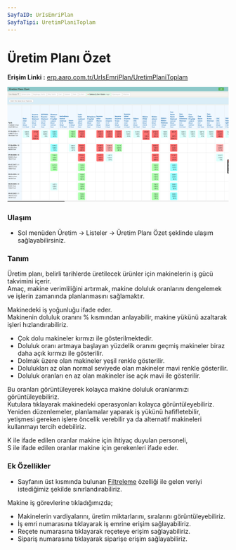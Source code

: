 ```yaml
---
SayfaID: UrIsEmriPlan
SayfaTipi: UretimPlaniToplam
---
```


# Üretim Planı Özet 

**Erişim Linki :** [erp.aaro.com.tr/UrIsEmriPlan/UretimPlaniToplam](erp.aaro.com.tr/UrIsEmriPlan/UretimPlaniToplam)

[![Image](../Uretim/uretimozet.png)](Uretim)

### Ulaşım

- Sol menüden Üretim -> Listeler -> Üretim Planı Özet şeklinde ulaşım sağlayabilirsiniz.

### Tanım

Üretim planı, belirli tarihlerde üretilecek ürünler için makinelerin iş gücü takvimini içerir.  
Amaç, makine verimliliğini artırmak, makine doluluk oranlarını dengelemek ve işlerin zamanında planlanmasını sağlamaktır.

Makinedeki iş yoğunluğu ifade eder.   
 Makinenin doluluk oranını % kısmından anlayabilir, makine yükünü azaltarak işleri hızlandırabiliriz.  
- Çok dolu makineler kırmızı ile gösterilmektedir.
- Doluluk oranı artmaya başlayan yüzdelik oranını geçmiş makineler biraz daha açık kırmızı ile gösterilir.  
- Dolmak üzere olan makineler yeşil renkle gösterilir.  
- Dolulukları az olan normal seviyede olan makineler mavi renkle gösterilir.  
- Doluluk oranları en az olan makineler ise açık mavi ile gösterilir.

Bu oranları görüntüleyerek kolayca makine doluluk oranlarımızı görüntüleyebiliriz.   
Kutulara tıklayarak makinedeki operasyonları kolayca görüntüleyebiliriz.  
Yeniden düzenlemeler, planlamalar yaparak iş yükünü hafifletebilir, yetişmesi gereken işlere öncelik verebilir ya da alternatif makineleri kullanmayı tercih edebiliriz.

K ile ifade edilen oranlar makine için ihtiyaç duyulan personeli,  
S ile ifade edilen oranlar makine için gerekenleri ifade eder.

### Ek Özellikler 

- Sayfanın üst kısmında bulunan [Filtreleme](../TemelOzellikler/SayfaKisitlari.md) özelliği ile gelen veriyi istediğimiz şekilde sınırlandırabiliriz.

Makine iş görevlerine tıkladığımızda;
- Makinelerin vardiyalarını, üretim miktarlarını, sıralarını görüntüleyebiliriz.
- İş emri numarasına tıklayarak iş emrine erişim sağlayabiliriz.
- Reçete numarasına tıklayarak reçeteye erişim sağlayabiliriz.
- Sipariş numarasına tıklayarak siparişe erişim sağlayabiliriz.